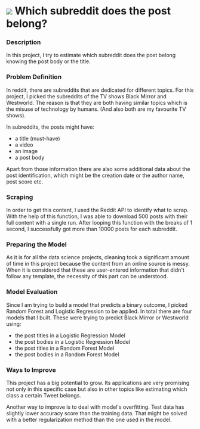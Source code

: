 # ![](https://ga-dash.s3.amazonaws.com/production/assets/logo-9f88ae6c9c3871690e33280fcf557f33.png) Which subreddit does the post belong?

### Description  

In this project, I try to estimate which subreddit does the post belong knowing the post body or the title. 

### Problem Definition

In reddit, there are subreddits that are dedicated for different topics. For this project, I picked the subreddits of the TV shows Black Mirror and Westworld. The reason is that they are both having similar topics which is the misuse of technology by humans. (And also both are my favourite TV shows). 

In subreddits, the posts might have:
- a title (must-have)
- a video
- an image
- a post body

Apart from those information there are also some additional data about the post identification, which might be the creation date or the author name, post score etc.

### Scraping

In order to get this content, I used the Reddit API to identify what to scrap. With the help of this function, I was able to download 500 posts with their full content with a single run. After looping this function with the breaks of 1 second, I successfully got more than 10000 posts for each subreddit.

### Preparing the Model

As it is for all the data science projects, cleaning took a significant amount of time in this project because the content from an online source is messy. When it is considered that these are user-entered information that didn't follow any template, the necessity of this part can be understood. 

### Model Evaluation

Since I am trying to build a model that predicts a binary outcome, I picked Random Forest and Logistic Regression to be applied. In total there are four models that I built. These were trying to predict Black Mirror or Westworld using:
- the post titles in a Logistic Regression Model
- the post bodies in a Logistic Regression Model
- the post titles in a Random Forest Model
- the post bodies in a Random Forest Model

### Ways to Improve

This project has a big potential to grow. Its applications are very promising not only in this specific case but also in other topics like estimating which class a certain Tweet belongs. 

Another way to improve is to deal with model's overfitting. Test data has slightly lower accuracy score than the training data. That might be solved with a better regularization method than the one used in the model. 
